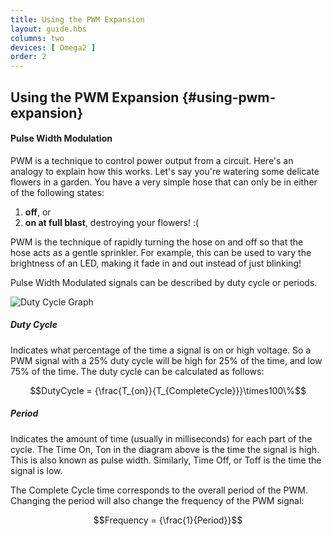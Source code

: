 ```yaml
---
title: Using the PWM Expansion
layout: guide.hbs
columns: two
devices: [ Omega2 ]
order: 2
---
```


<!-- //  this article should include:
    * An Example circuit
    * Controlling the Relays from the command line
    * Info on how the address switch configuration affects the command line call
    * Link to article on controlling relays from C/C++, python
// refer to existing doc for reference - should follow it closely -->

## Using the PWM Expansion {#using-pwm-expansion}


#### Pulse Width Modulation

PWM is a technique to control power output from a circuit. Here's an analogy to explain how this works. Let's say you're watering some delicate flowers in a garden. You have a very simple hose that can only be in either of the following states:

1. **off**, or
1. **on at full blast**, destroying your flowers! :(

PWM is the technique of rapidly turning the hose on and off so that the hose acts as a gentle sprinkler. For example, this can be used to vary the brightness of an LED, making it fade in and out instead of just blinking!

Pulse Width Modulated signals can be described by duty cycle or periods.

![Duty Cycle Graph](http://www.bristolwatch.com/picaxe/images/io43.gif)

##### Duty Cycle

Indicates what percentage of the time a signal is on or high voltage. So a PWM signal with a 25% duty cycle will be high for 25% of the time, and low 75% of the time. The duty cycle can be calculated as follows:

$$DutyCycle = {\frac{T_{on}}{T_{CompleteCycle}}}\times100\%$$

##### Period

Indicates the amount of time (usually in milliseconds) for each part of the cycle.
The Time On, Ton in the diagram above is the time the signal is high. This is also known as pulse width.
Similarly, Time Off, or Toff is the time the signal is low.

The Complete Cycle time corresponds to the overall period of the PWM. Changing the period will also change the frequency of the PWM signal:

$$Frequency = {\frac{1}{Period}}$$